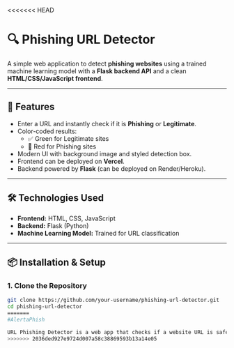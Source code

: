 <<<<<<< HEAD
# 🔍 Phishing URL Detector

A simple web application to detect **phishing websites** using a trained machine learning model with a **Flask backend API** and a clean **HTML/CSS/JavaScript frontend**.

---

## 🚀 Features
- Enter a URL and instantly check if it is **Phishing** or **Legitimate**.
- Color-coded results:
  - ✅ Green for Legitimate sites
  - 🚨 Red for Phishing sites
- Modern UI with background image and styled detection box.
- Frontend can be deployed on **Vercel**.
- Backend powered by **Flask** (can be deployed on Render/Heroku).

---

## 🛠️ Technologies Used
- **Frontend:** HTML, CSS, JavaScript
- **Backend:** Flask (Python)
- **Machine Learning Model:** Trained for URL classification

---

## 📦 Installation & Setup

### 1. Clone the Repository
```bash
git clone https://github.com/your-username/phishing-url-detector.git
cd phishing-url-detector
=======
#AlertaPhish

URL Phishing Detector is a web app that checks if a website URL is safe or a phishing attempt. It analyzes URL patterns and highlights results with a clear, interactive interface, helping users quickly identify malicious sites and stay protected online.
>>>>>>> 2036ded927e9724d007a58c38869593b13a14e05
